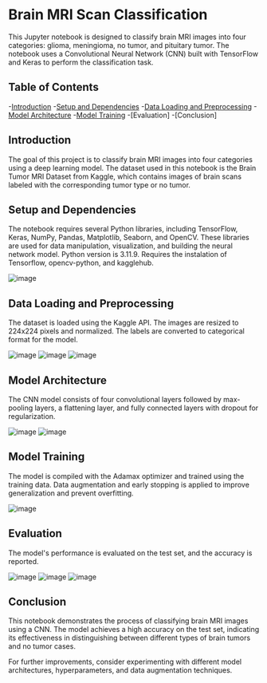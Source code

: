 # Brain MRI Scan Classification
This Jupyter notebook is designed to classify brain MRI images into four categories: glioma, meningioma, no tumor, and pituitary tumor. The notebook uses a Convolutional Neural Network (CNN) built with TensorFlow and Keras to perform the classification task.

## Table of Contents
-[Introduction](#introduction)
-[Setup and Dependencies](#set_and_dependencies)
-[Data Loading and Preprocessing](#data_loading_and_preprocessing)
-[Model Architecture](#model_architecture)
-[Model Training](#model_training)
-[Evaluation]
-[Conclusion]

## Introduction
The goal of this project is to classify brain MRI images into four categories using a deep learning model. The dataset used in this notebook is the Brain Tumor MRI Dataset from Kaggle, which contains images of brain scans labeled with the corresponding tumor type or no tumor.

## Setup and Dependencies
The notebook requires several Python libraries, including TensorFlow, Keras, NumPy, Pandas, Matplotlib, Seaborn, and OpenCV. These libraries are used for data manipulation, visualization, and building the neural network model. Python version is 3.11.9. Requires the instalation of Tensorflow, opencv-python, and kagglehub.

![image](https://github.com/user-attachments/assets/b58e7b87-b5b0-4ce2-a781-6e95c340fe60)

## Data Loading and Preprocessing
The dataset is loaded using the Kaggle API. The images are resized to 224x224 pixels and normalized. The labels are converted to categorical format for the model.

![image](https://github.com/user-attachments/assets/07289237-3d52-4b63-93c3-324a218ac593)
![image](https://github.com/user-attachments/assets/48eb2468-2a8e-45bb-9383-da273b5fa283)
![image](https://github.com/user-attachments/assets/5d0d3c3c-c1d6-4217-a150-371ea0f900d6)

## Model Architecture
The CNN model consists of four convolutional layers followed by max-pooling layers, a flattening layer, and fully connected layers with dropout for regularization.

![image](https://github.com/user-attachments/assets/415be44a-c537-4757-9695-902b104d5612)
![image](https://github.com/user-attachments/assets/482e816a-8fbb-4dc9-934e-754e9a1632ee)

## Model Training
The model is compiled with the Adamax optimizer and trained using the training data. Data augmentation and early stopping is applied to improve generalization and prevent overfitting.

![image](https://github.com/user-attachments/assets/68c6bbf6-b129-417a-9397-440d922fe795)


## Evaluation
The model's performance is evaluated on the test set, and the accuracy is reported.

![image](https://github.com/user-attachments/assets/7872c75c-5ab1-48f3-af8b-32dcd7c9eec0)
![image](https://github.com/user-attachments/assets/c3de3e48-2a31-43eb-9b22-0cfa6631cd8e)
![image](https://github.com/user-attachments/assets/11ca05db-3502-4eeb-804f-2bd97917dd66)

## Conclusion
This notebook demonstrates the process of classifying brain MRI images using a CNN. The model achieves a high accuracy on the test set, indicating its effectiveness in distinguishing between different types of brain tumors and no tumor cases.

For further improvements, consider experimenting with different model architectures, hyperparameters, and data augmentation techniques.
